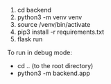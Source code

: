 1. cd backend
2. python3 -m venv venv
3. source /venv/bin/activate
4. pip3 install -r requirements.txt
5. flask run

To run in debug mode:
- cd .. (to the root directory)
- python3 -m backend.app
